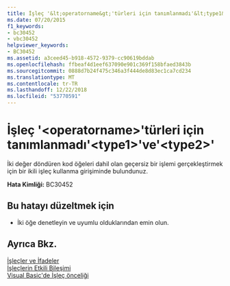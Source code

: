 ```yaml
---
title: İşleç '&lt;operatorname&gt;'türleri için tanımlanmadı'&lt;type1&gt;'ve'&lt;type2&gt;'
ms.date: 07/20/2015
f1_keywords:
- bc30452
- vbc30452
helpviewer_keywords:
- BC30452
ms.assetid: a3ceed45-b918-4572-9379-cc90619bddab
ms.openlocfilehash: ffbeaf4d1eef637090e901c369f158bfaed3843b
ms.sourcegitcommit: 0888d7b24f475c346a3f444de8d83ec1ca7cd234
ms.translationtype: MT
ms.contentlocale: tr-TR
ms.lasthandoff: 12/22/2018
ms.locfileid: "53770591"
---
```

# <a name="operator-ltoperatornamegt-is-not-defined-for-types-lttype1gt-and-lttype2gt"></a>İşleç '&lt;operatorname&gt;'türleri için tanımlanmadı'&lt;type1&gt;'ve'&lt;type2&gt;'
İki değer döndüren kod öğeleri dahil olan geçersiz bir işlemi gerçekleştirmek için bir ikili işleç kullanma girişiminde bulundunuz.  
  
 **Hata Kimliği:** BC30452  
  
## <a name="to-correct-this-error"></a>Bu hatayı düzeltmek için  
  
-   İki öğe denetleyin ve uyumlu olduklarından emin olun.  
  
## <a name="see-also"></a>Ayrıca Bkz.  
 [İşleçler ve İfadeler](../../visual-basic/programming-guide/language-features/operators-and-expressions/index.md)  
 [İşleçlerin Etkili Bileşimi](../../visual-basic/programming-guide/language-features/operators-and-expressions/efficient-combination-of-operators.md)  
 [Visual Basic'de İşleç önceliği](../../visual-basic/language-reference/operators/operator-precedence.md)
